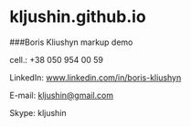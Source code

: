 # kljushin.github.io

###Boris Kliushyn markup demo

cell.: +38 050 954 00 59

LinkedIn: www.linkedin.com/in/boris-kliushyn 

E-mail: kljushin@gmail.com

Skype: kljushin
